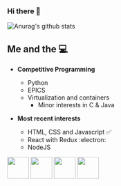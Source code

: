 ### Hi there 👋

<!--
**mauriziomontis/mauriziomontis** is a ✨ _special_ ✨ repository because its `README.md` (this file) appears on your GitHub profile.

Here are some ideas to get you started:

- 🔭 I’m currently working on ...
- 🌱 I’m currently learning ...
- 👯 I’m looking to collaborate on ...
- 🤔 I’m looking for help with ...
- 💬 Ask me about ...
- 📫 How to reach me: ...
- 😄 Pronouns: ...
- ⚡ Fun fact: ...
![Top Langs](https://github-readme-stats.vercel.app/api/top-langs/?username=mauriziomontis)](https://github.com/mauriziomontis/github-readme-stats)
-->

![Anurag's github stats](https://github-readme-stats.vercel.app/api?username=mauriziomontis)
  

 

## Me and the :computer: 
- **Competitive Programming**
	- Python 
	- EPICS
  - Virtualization and containers
	- Minor interests in C & Java

- **Most recent interests**
	- HTML, CSS and Javascript :white_check_mark:
	- React with Redux :electron:
	- NodeJS  


<code><a href="https://www.python.org/" target="_blank"><img height="50" src="https://www.vectorlogo.zone/logos/python/python-ar21.svg"></a></code>
<code><a href="https://www.linux.org/" target="_blank"><img height="50" src="https://www.vectorlogo.zone/logos/linux/linux-ar21.svg"></a></code>
<code><a href="https://reactjs.org/" target="_blank"><img height="50" src="https://www.vectorlogo.zone/logos/reactjs/reactjs-ar21.svg"></a></code>
<code><a href="https://www.docker.com/" target="_blank"><img height="50" src="https://www.vectorlogo.zone/logos/docker/docker-official.svg"></a></code>

<br/>
<br/>


